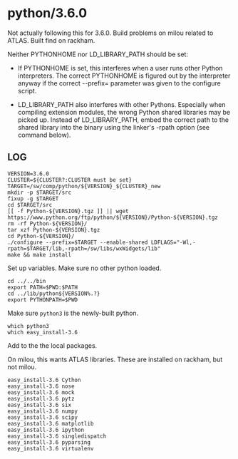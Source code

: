 python/3.6.0
============

Not actually following this for 3.6.0.  Build problems on milou related to
ATLAS.  Built find on rackham.

Neither PYTHONHOME nor LD_LIBRARY_PATH should be set:

* If PYTHONHOME is set, this interferes when a user runs other Python
  interpreters. The correct PYTHONHOME is figured out by the interpreter
  anyway if the correct --prefix= parameter was given to the configure
  script.

* LD_LIBRARY_PATH also interferes with other Pythons. Especially when
  compiling extension modules, the wrong Python shared libraries may
  be picked up. Instead of LD_LIBRARY_PATH, embed the correct path to
  the shared library into the binary using the linker's -rpath option
  (see command below).

LOG
---

    VERSION=3.6.0
    CLUSTER=${CLUSTER?:CLUSTER must be set}
    TARGET=/sw/comp/python/${VERSION}_${CLUSTER}_new
    mkdir -p $TARGET/src
    fixup -g $TARGET
    cd $TARGET/src
    [[ -f Python-${VERSION}.tgz ]] || wget https://www.python.org/ftp/python/${VERSION}/Python-${VERSION}.tgz
    rm -rf Python-${VERSION}/
    tar xzf Python-${VERSION}.tgz 
    cd Python-${VERSION}/
    ./configure --prefix=$TARGET --enable-shared LDFLAGS="-Wl,-rpath=$TARGET/lib,-rpath=/sw/libs/wxWidgets/lib"
    make && make install

Set up variables. Make sure no other python loaded.

    cd ../../bin
    export PATH=$PWD:$PATH
    cd ../lib/python${VERSION%.?}
    export PYTHONPATH=$PWD

Make sure `python3` is the newly-built python.

    which python3
    which easy_install-3.6

Add to the the local packages.

On milou, this wants ATLAS libraries.  These are installed on rackham, but not
milou.

    easy_install-3.6 Cython
    easy_install-3.6 nose
    easy_install-3.6 mock
    easy_install-3.6 pytz
    easy_install-3.6 six
    easy_install-3.6 numpy 
    easy_install-3.6 scipy
    easy_install-3.6 matplotlib
    easy_install-3.6 ipython
    easy_install-3.6 singledispatch
    easy_install-3.6 pyparsing
    easy_install-3.6 virtualenv

